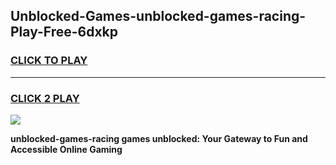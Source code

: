 
## Unblocked-Games-unblocked-games-racing-Play-Free-6dxkp
<h3>
<a href="https://premium76.site?title=unblocked-games-racing&ref=23A">CLICK TO PLAY</a></h3>
<hr>

<h3>
<a href="https://premium76.site?title=unblocked-games-racing&ref=23A">CLICK 2 PLAY</a>
  
</h3>

<a href="https://premium76.site?title=unblocked-games-racing&ref=23A"><img src="https://clearcache.store/games.png"></a>


**unblocked-games-racing games unblocked: Your Gateway to Fun and Accessible Online Gaming**
